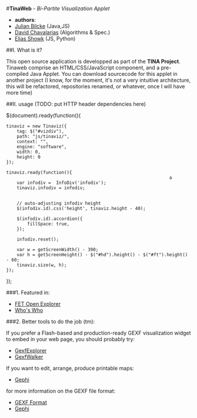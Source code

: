 #**TinaWeb** - *Bi-Partite Visualization Applet*

- **authors**: 
 - [Julian Bilcke](http://github.com/jbilcke) (Java,JS) 
 - [David Chavalarias](http://chavalarias.com) (Algorithms & Spec.)
 - [Elias Showk](hhttp://github.com/elishowk) (JS, Python)

##I. What is it?

This open source application is developped as part of the **TINA Project**. 
Tinaweb comprise an HTML/CSS/JavaScript component, and a pre-compiled Java Applet. You can download sourcecode for this applet in another project (I know, for the moment, it's not a very intuitive architecture, this will be refactored, repositories renamed, or whatever, once I will have more time)


##II. usage (TODO: put HTTP header dependencies here)

$(document).ready(function(){

    tinaviz = new Tinaviz({
        tag: $("#vizdiv"),
        path: "js/tinaviz/",
        context: "",
        engine: "software",
        width: 0,
        height: 0
    });

    tinaviz.ready(function(){
                                                                  a
        var infodiv =  InfoDiv('infodiv');
        tinaviz.infodiv = infodiv;
        
        
        // auto-adjusting infodiv height
        $(infodiv.id).css('height', tinaviz.height - 40);

        $(infodiv.id).accordion({
            fillSpace: true,
        });

        infodiv.reset();

        var w = getScreenWidth() - 390;
        var h = getScreenHeight() - $("#hd").height() - $("#ft").height() - 60;
        tinaviz.size(w, h);
    });

});


###1. Featured in:

- [FET Open Explorer](http://tina.iscpif.fr/htdocs/fetopen)
- [Who's Who](http://tina.iscpif.fr/htdocs/whoswho)

###2. Better tools to do the job (tm):

If you prefer a Flash-based and production-ready GEXF visualization widget to embed in your web page, you should probably try:
 - [GexfExplorer](http://github.com/jacomyal/GexfExplorer) 
 - [GexfWalker](http://github.com/jacomyal/GexfWalker)

If you want to edit, arrange, produce printable maps:
 - [Gephi](http://gephi.org)

for more information on the GEXF file format:
 - [GEXF Format](http://gexf.net/format/)
 - [Gephi](http://www.gephi.org/)



